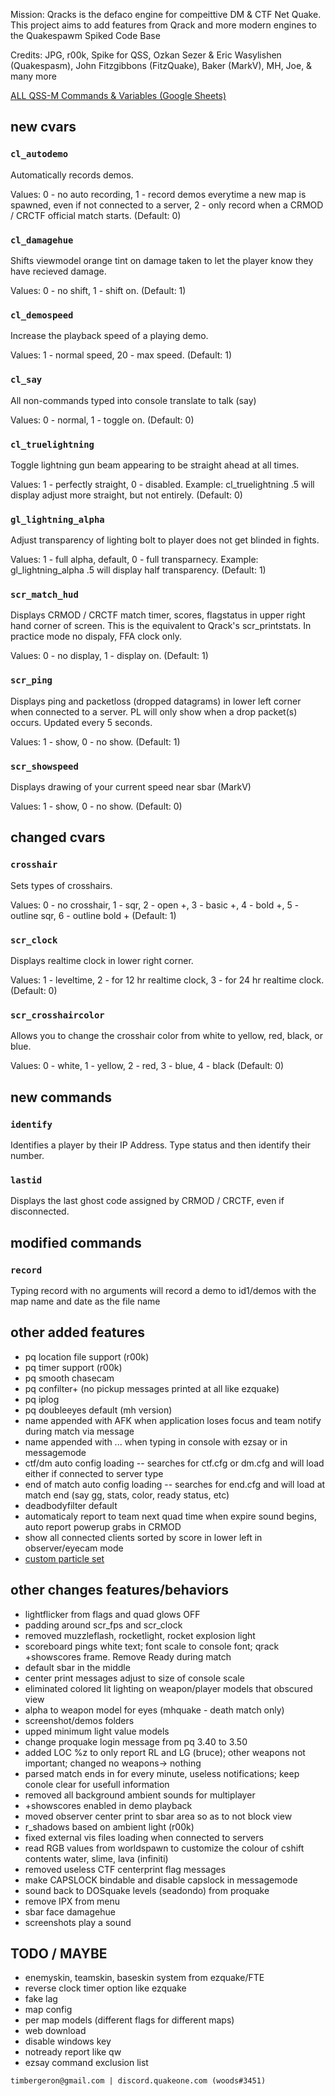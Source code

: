 Mission: 
Qracks is the defaco engine for compeittive DM & CTF Net Quake. This project aims to add features from Qrack and more modern engines to the Quakespawm Spiked Code Base

Credits:
JPG, r00k, Spike for QSS, Ozkan Sezer & Eric Wasylishen (Quakespasm), John Fitzgibbons (FitzQuake), Baker (MarkV), MH, Joe, & many more


[ALL QSS-M Commands & Variables (Google Sheets)](https://docs.google.com/spreadsheets/d/1ubOuromaXpZonfL-eJ-KA7q-xSRiBBuSvxahzF-uFOY/edit?usp=sharing)


## new cvars

### `cl_autodemo`

Automatically records demos.   

Values: 0 - no auto recording, 1 - record demos everytime a new map is spawned, even if not connected to a server, 2 - only record when a CRMOD / CRCTF official match starts.
(Default: 0)

### `cl_damagehue`

Shifts viewmodel orange tint on damage taken to let the player know they have recieved damage. 

Values: 0 - no shift, 1 - shift on. 
(Default: 1)

### `cl_demospeed`

Increase the playback speed of a playing demo.  

Values: 1 - normal speed, 20 - max speed. 
(Default: 1)

### `cl_say`

All non-commands typed into console translate to talk (say)

Values: 0 - normal, 1 - toggle on. 
(Default: 0)

### `cl_truelightning`

Toggle lightning gun beam appearing to be straight ahead at all times.

Values: 1 - perfectly straight, 0 - disabled. Example: cl_truelightning .5 will display adjust more straight, but not entirely. 
(Default: 0)

### `gl_lightning_alpha`

Adjust transparency of lighting bolt to player does not get blinded in fights.

Values: 1 - full alpha, default, 0 - full transparnecy. Example: gl_lightning_alpha .5 will display half transparency. 
(Default: 1)

### `scr_match_hud`

Displays CRMOD / CRCTF match timer, scores, flagstatus in upper right hand corner of screen. This is the equivalent to Qrack's scr_printstats. In practice mode no dispaly, FFA clock only. 

Values: 0 - no display, 1 - display on. (Default: 1)

### `scr_ping`

Displays ping and packetloss (dropped datagrams) in lower left corner when connected to a server. PL will only show when a drop packet(s) occurs. Updated every 5 seconds. 

Values: 1 - show, 0 - no show. 
(Default: 1)

### `scr_showspeed`

Displays drawing of your current speed near sbar (MarkV)

Values: 1 - show, 0 - no show. 
(Default: 0)

## changed cvars

### `crosshair`

Sets types of crosshairs. 

Values: 0 - no crosshair, 1 - sqr, 2 - open +, 3 - basic +, 4 - bold +, 5 - outline sqr, 6 - outline bold +
(Default: 1)

### `scr_clock`

Displays realtime clock in lower right corner.

Values: 1 - leveltime, 2 - for 12 hr realtime clock, 3 - for 24 hr realtime clock.
(Default: 0)

### `scr_crosshaircolor`

Allows you to change the crosshair color from white to yellow, red, black, or blue. 

Values: 0 - white, 1 - yellow, 2 - red, 3 - blue, 4 - black
(Default: 0)

## new commands

### `identify`

Identifies a player by their IP Address. Type status and then identify their number.  

### `lastid`

Displays the last ghost code assigned by CRMOD / CRCTF, even if disconnected. 

## modified commands

### `record`

Typing record with no arguments will record a demo to id1/demos with the map name and date as the file name

## other added features

* pq location file support (r00k)
* pq timer support (r00k)
* pq smooth chasecam
* pq confilter+ (no pickup messages printed at all like ezquake)
* pq iplog
* pq doubleeyes default (mh version)
* name appended with AFK when application loses focus and team notify during match via message
* name appended with ... when typing in console with ezsay or in messagemode
* ctf/dm auto config loading -- searches for ctf.cfg or dm.cfg and will load either if connected to server type
* end of match auto config loading -- searches for end.cfg and will load at match end (say gg, stats, color, ready status, etc)
* deadbodyfilter default
* automaticaly report to team next quad time when expire sound begins, auto report powerup grabs in CRMOD
* show all connected clients sorted by score in lower left in observer/eyecam mode
* [custom particle set](https://github.com/timbergeron/qss-particles)

## other changes features/behaviors

* lightflicker from flags and quad glows OFF
* padding around scr_fps and scr_clock
* removed muzzleflash, rocketlight, rocket explosion light
* scoreboard pings white text; font scale to console font; qrack +showscores frame. Remove Ready during match
* default sbar in the middle
* center print messages adjust to size of console scale
* eliminated colored lit lighting on weapon/player models that obscured view
* alpha to weapon model for eyes (mhquake - death match only)
* screenshot/demos folders
* upped minimum light value models
* change proquake login message from pq 3.40 to 3.50
* added LOC %z to only report RL and LG (bruce); other weapons not important; changed no weapons-> nothing
* parsed match ends in for every minute, useless notifications; keep conole clear for usefull information
* removed all background ambient sounds for multiplayer
* +showscores enabled in demo playback
* moved observer center print to sbar area so as to not block view
* r_shadows based on ambient light (r00k)
* fixed external vis files loading when connected to servers
* read RGB values from worldspawn to customize the colour of cshift contents water, slime, lava (infiniti)
* removed useless CTF centerprint flag messages
* make CAPSLOCK bindable and disable capslock in messagemode
* sound back to DOSquake levels (seadondo) from proquake
* remove IPX from menu
* sbar face damagehue
* screenshots play a sound

## TODO / MAYBE

* enemyskin, teamskin, baseskin system from ezquake/FTE
* reverse clock timer option like ezquake
* fake lag
* map config
* per map models (different flags for different maps)
* web download
* disable windows key
* notready report like qw
* ezsay command exclusion list
```
timbergeron@gmail.com | discord.quakeone.com (woods#3451)
```

